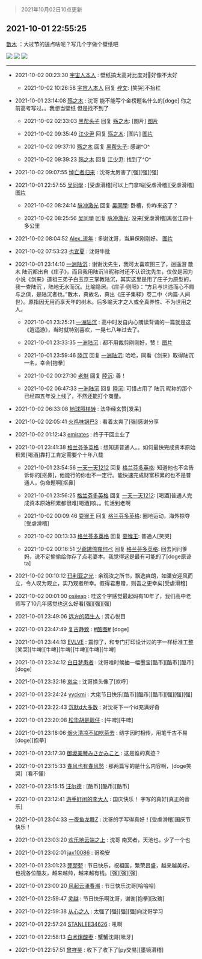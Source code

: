 > 2021年10月02日10点更新
<link rel="stylesheet" href="https://cdn.jsdelivr.net/gh/taotie6/sampleJSON@main/css/photo_show.css">
<meta name="referrer" content="no-referrer" />


 ## 2021-10-01 22:55:25 

 [㪚木](https://www.coolapk.com/picture/30398836?shareKey=YjZjMmIxYmMwMDdkNjE1NzIyYzg~) ：大过节的送点啥呢？写几个字做个壁纸吧 

<div class="album">
<img class="img-item" src="http://image.coolapk.com/picture/2021/1001/22/1081091_413a315d_0122_9536@1080x2340.jpeg" />
<img class="img-item" src="http://image.coolapk.com/picture/2021/1001/22/1081091_6e24195f_0122_9537@1080x2340.jpeg" />
<img class="img-item" src="http://image.coolapk.com/picture/2021/1001/22/1081091_b076120f_0122_954@1080x2340.jpeg" />
</div>

 ------- 

- 2021-10-02 00:23:30 [宇宙人本人](uid=1597114) : 壁纸搞太高对比度对👀好像不太好 

    - 2021-10-02 10:26:58 [宇宙人本人](uid=1597114) 回复 [梓文](uid=2075001): [笑哭]不抬杠 

- 2021-10-01 23:14:08 [殇之木](uid=1085570) : 沈哥 能不能写个金榜题名什么的[doge]  你之前高考写过。。我想当壁纸 但是找不到了 

    - 2021-10-02 02:33:03 [黑帮头子](uid=2838832) 回复 [殇之木](uid=1085570): [图片] [图片](http://image.coolapk.com/feed/2021/1002/02/2838832_393a080c_3181_5287@1080x2400.jpeg)

    - 2021-10-02 09:35:49 [江少尹](uid=3524927) 回复 [殇之木](uid=1085570): [图片] [图片](http://image.coolapk.com/feed/2021/1002/09/3524927_8548_2485@828x828.jpg)

    - 2021-10-02 09:37:10 [殇之木](uid=1085570) 回复 [黑帮头子](uid=2838832): 感谢^O^ 

    - 2021-10-02 09:39:23 [殇之木](uid=1085570) 回复 [江少尹](uid=3524927): 找到了^O^ 

- 2021-10-02 09:07:55 [悼亡者归来](uid=2627573) : 沈哥太厉害了[强][强][强] 

- 2021-10-01 22:57:55 [吴同學](uid=1320218) : [受虐滑稽]可以上门拿吗[受虐滑稽][受虐滑稽] [图片](http://image.coolapk.com/feed/2021/1001/22/1320218_f6c8d894_0273_7725@1080x2340.png)

    - 2021-10-02 08:24:14 [脉冲激光](uid=1825566) 回复 [吴同學](uid=1320218): 卧槽，你咋来这了？ 

    - 2021-10-02 08:25:56 [吴同學](uid=1320218) 回复 [脉冲激光](uid=1825566): 没来[受虐滑稽]离张江四十多公里 

- 2021-10-02 08:04:52 [Alex_流年](uid=591848) : 多谢沈哥，当屏保刚刚好。 [图片](http://image.coolapk.com/feed/2021/1002/08/591848_28162056_3091_005@1080x2340.jpeg)

- 2021-10-02 07:53:23 [也宜夏](uid=525398) : 沈哥牛批 

- 2021-10-01 23:14:10 [一洲陆沉](uid=889471) : 谢谢沈先生，我可太喜欢图三了，逍遥游 㪚木  陆沉都出自《庄子》，而且我用陆沉当昵称时还不认识沈先生，仅仅是因为小说《剑来》道祖三弟子白玉京三掌教陆沉，其实这里是用了庄子为原型的，我一查陆沉 ，陆地无水而沉。比喻隐居。《庄子·则阳》：“方且与世违而心不屑与之俱，是陆沉者也。”散木<!--break-->，典故名，典出《庄子集释》卷二中〈内篇·人间世〉。原指因无用而享天年的树木。后多喻天才之人或全真养性、不为世用之人。 

    - 2021-10-01 23:25:21 [一洲陆沉](uid=889471) : 高中时发自内心朗读背诵的一篇就是这《逍遥游》，当时就特别喜欢，一晃七八年过去了。 

    - 2021-10-01 23:33:35 [一洲陆沉](uid=889471) : 都不用裁剪刚刚好，赞！ [图片](http://image.coolapk.com/feed/2021/1001/23/889471_e6dcb9ef_2413_681@1080x2400.jpeg)

    - 2021-10-01 23:59:46 [陸沉](uid=1527530) 回复 [一洲陆沉](uid=889471): 哈哈，同看《剑来》取得陆沉一名，幸会[抱拳] 

    - 2021-10-02 00:27:30 [老魁](uid=1703096) 回复 [陸沉](uid=1527530): 善！ 

    - 2021-10-02 06:47:33 [一洲陆沉](uid=889471) 回复 [陸沉](uid=1527530): 可惜占用了 陆沉 昵称的那个已经四五年没上线了，不然还能打个商量。 

- 2021-10-02 06:33:08 [地球照样转](uid=1078484) : 法华经玄赞[发呆] 

- 2021-10-02 02:05:41 [火鸡味锅巴3](uid=1060439) : 看着太爽了[强]感谢分享 

- 2021-10-02 01:12:43 [emirates](uid=2140963) : 终于干回主业了 

- 2021-10-01 23:41:38 [格兰芬多英格](uid=4157384) : 想知道普通人。。如何最快完成资本原始积累[喝酒]靠打工肯定需要个十年八载 

    - 2021-10-01 23:54:56 [一天一天1212](uid=2189099) 回复 [格兰芬多英格](uid=4157384): 知道他也不会告诉你的[抠鼻]，他能行的你也不一定行。能快速完成财富积累的也不是普通人，伪命题啊[抠鼻] 

    - 2021-10-01 23:56:25 [格兰芬多英格](uid=4157384) 回复 [一天一天1212](uid=2189099): [喝酒]普通人完成资本原始积累都很难[喝酒]咳。。忙活到老啊 

    - 2021-10-02 00:09:46 [耍猴王](uid=2055455) 回复 [格兰芬多英格](uid=4157384): 圈地运动，海外掠夺[受虐滑稽] 

    - 2021-10-02 00:13:33 [格兰芬多英格](uid=4157384) 回复 [耍猴王](uid=2055455): 普通人[笑哭] 

    - 2021-10-02 00:16:51 [ヅ爺謸倷峩何ぺ](uid=11968954) 回复 [格兰芬多英格](uid=4157384): 回去问问爹妈，说不定偷偷给你存了点老婆本。我觉得这是最有可能的了[doge原谅ta] 

- 2021-10-02 00:10:12 [玛利亚之光](uid=3142203) : 余观汝之所书，飘逸爽朗，如潘安迎风而立，令人叹为观止，实乃观者所幸。假得君惠赠，则吾之更幸矣[受虐滑稽] 

- 2021-10-02 00:01:00 [osiieap](uid=1687962) : 哇这个字感觉最起码有10年了，我们高中老师写了10几年感觉也这么好看[强][强][强] 

- 2021-10-01 23:49:06 [远方的陌生人](uid=1887972) : 赏心悦目 

- 2021-10-01 23:47:49 [复古静致](uid=1141938) : <a class="feed-link-tag" href="/t/酷图?type=8">#酷图#</a> [doge] 

- 2021-10-01 23:44:13 [EVLVE](uid=624501) : 震惊了，和专门打印设计过的字一样标准工整[笑哭][牛啤][牛啤][牛啤][牛啤][牛啤][牛啤] 

- 2021-10-01 23:34:12 [白日梦患者](uid=533502) : 沈哥啥时候抽一幅墨宝[酷币][酷币][酷币][doge] 

- 2021-10-01 23:32:16 [岚尘](uid=1308250) : 沈哥换头像了[欢呼] 

- 2021-10-01 23:24:24 [yyckmi](uid=2884622) : 大佬节日快乐[酷币][酷币][酷币][强][强][强] 

- 2021-10-01 23:22:43 [沉默d大多数](uid=3441191) : 对沈哥下一个id充满好奇 

- 2021-10-01 23:20:08 [松华胡是靓仔](uid=692318) : [牛啤][牛啤] 

- 2021-10-01 23:18:06 [烟火清凉不如吃茶去](uid=4279524) : 结字因时相传，用笔千古不易[doge][抱拳] 

- 2021-10-01 23:17:30 [御坂美琴みさかみこと](uid=2289651) : 这是谁的真迹？ 

- 2021-10-01 23:15:33 [春风也有春风愁](uid=5536993) : 那两篇写的是什么内容啊，[doge笑哭]（看不懂） 

- 2021-10-01 23:15:15 [汪尔德](uid=1595236) : [酷币][酷币][酷币] 

- 2021-10-01 23:12:41 [游手好闲的李大人](uid=1704844) : 国庆快乐！
字写的真好[真正的音乐] 

- 2021-10-01 23:04:33 [一夜鱼龙舞Z](uid=2440130) : 沈哥的字写得真好！[受虐滑稽]国庆节快乐！ 

- 2021-10-01 23:03:20 [欢乐地云端之上](uid=1082733) : 沈哥
南冥者，天池也，少了一个也 

- 2021-10-01 23:02:01 [jax10086](uid=797822) : 哥晚安 

- 2021-10-01 23:01:23 [戼戼戼](uid=4044548) : 节日快乐，祝祖国，繁荣昌盛，越来越美好。也祝各位酷友，越来越帅，越来越有钱。[强][强][强] 

- 2021-10-01 23:00:20 [风起云涌春潮](uid=2903311) : 节日快乐沈哥[哈哈哈] 

- 2021-10-01 22:59:47 [灵越](uid=1324630) : 节日快乐啊沈哥，谢谢[抱拳][玫瑰] 

- 2021-10-01 22:59:38 [从心之人](uid=3359478) : 太强了[强][强][强]向沈哥学习 

- 2021-10-01 22:57:24 [STANLEE34626](uid=3325205) : 吼啊 

- 2021-10-01 22:58:13 [白术煼酸枣](uid=8303609) : 蟹蟹沈哥[呲牙] 

- 2021-10-01 22:57:51 [曾祥昊](uid=6695078) : 收下了收下了[py交易][墨镜滑稽] 

